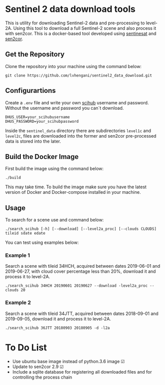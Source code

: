 # Sentinel 2 data download tools

This is utility for downloading Sentinel-2 data and pre-processing to level-2A. 
Using this tool to download a full Sentinel-2 scene and also process it with sen2cor.
This is a docker-based tool developed using [sentinesat](https://sentinelsat.readthedocs.io) and [sen2cor](http://step.esa.int/main/third-party-plugins-2/sen2cor/).

## Get the Repository

Clone the repository into your machine using the command below:

~~~
git clone https://github.com/lvhengani/sentinel2_data_download.git
~~~

## Configurartions

Create a `.env` file and write your own [scihub](http://scihub.copernicus.eu) username and password. Without the username and password you can`t download.
~~~
DHUS_USER=your_scihubusername
DHUS_PASSWORD=your_scihubpassword
~~~

Inside the `sentinel_data` directory there are subdirectories `level1c` and `level2c`, files are downloaded into the former and sen2cor pre-processed data is stored into the  later. 

## Build the Docker Image

First build the image using the command below:

~~~
./build
~~~

This may take time. To build the image make sure you have the latest version of Docker and Docker-compose installed in your machine.

## Usage

To search for a scene use and command below:

~~~
./search_scihub [-h] [--download] [--level2a_proc] [--clouds CLOUDS] tileid sdate edate
~~~

You can test using examples below:

### Example 1

Search a scene with tileid 34HCH, acquired between dates 2019-06-01 and 2019-06-27, with cloud cover percentage less than 20%, download it and process it to level-2A.

~~~
./search_scihub 34HCH 20190601 20190627 --download -level2a_proc --clouds 20
~~~

### Example 2

Search a scene with tileid 34JTT, acquired between dates 2018-09-01 and 2019-09-05, download it and process it to level-2A.

~~~
./search_scihub 36JTT 20180903 20180905 -d -l2a
~~~


# To Do List

- Use ubuntu base image instead of python.3.6 image &#x2611;
- Update to sen2cor 2.9 &#x2611;
- Include a sqlite database for registering all downloaded files and for controlling the process chain
